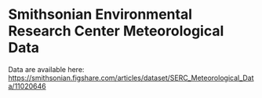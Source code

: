 # Smithsonian Environmental Research Center Meteorological Data

Data are available here: https://smithsonian.figshare.com/articles/dataset/SERC_Meteorological_Data/11020646
